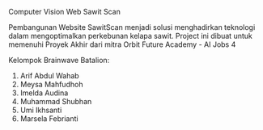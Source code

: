 Computer Vision Web Sawit Scan

Pembangunan Website SawitScan menjadi solusi menghadirkan teknologi dalam mengoptimalkan perkebunan kelapa sawit. 
Project ini dibuat untuk memenuhi Proyek Akhir dari mitra Orbit Future Academy - AI Jobs 4

Kelompok Brainwave Batalion:
 1. Arif Abdul Wahab 
 2. Meysa Mahfudhoh
 3. Imelda Audina
 4. Muhammad Shubhan
 5. Umi Ikhsanti
 6. Marsela Febrianti
